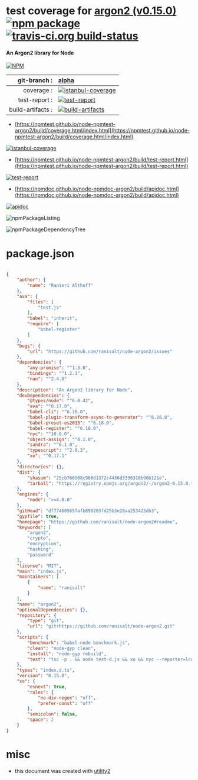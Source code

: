 # test coverage for  [argon2 (v0.15.0)](https://github.com/ranisalt/node-argon2#readme)  [![npm package](https://img.shields.io/npm/v/npmtest-argon2.svg?style=flat-square)](https://www.npmjs.org/package/npmtest-argon2) [![travis-ci.org build-status](https://api.travis-ci.org/npmtest/node-npmtest-argon2.svg)](https://travis-ci.org/npmtest/node-npmtest-argon2)
#### An Argon2 library for Node

[![NPM](https://nodei.co/npm/argon2.png?downloads=true&downloadRank=true&stars=true)](https://www.npmjs.com/package/argon2)

| git-branch : | [alpha](https://github.com/npmtest/node-npmtest-argon2/tree/alpha)|
|--:|:--|
| coverage : | [![istanbul-coverage](https://npmtest.github.io/node-npmtest-argon2/build/coverage.badge.svg)](https://npmtest.github.io/node-npmtest-argon2/build/coverage.html/index.html)|
| test-report : | [![test-report](https://npmtest.github.io/node-npmtest-argon2/build/test-report.badge.svg)](https://npmtest.github.io/node-npmtest-argon2/build/test-report.html)|
| build-artifacts : | [![build-artifacts](https://npmtest.github.io/node-npmtest-argon2/glyphicons_144_folder_open.png)](https://github.com/npmtest/node-npmtest-argon2/tree/gh-pages/build)|

- [https://npmtest.github.io/node-npmtest-argon2/build/coverage.html/index.html](https://npmtest.github.io/node-npmtest-argon2/build/coverage.html/index.html)

[![istanbul-coverage](https://npmtest.github.io/node-npmtest-argon2/build/screenCapture.buildCi.browser.%252Ftmp%252Fbuild%252Fcoverage.lib.html.png)](https://npmtest.github.io/node-npmtest-argon2/build/coverage.html/index.html)

- [https://npmtest.github.io/node-npmtest-argon2/build/test-report.html](https://npmtest.github.io/node-npmtest-argon2/build/test-report.html)

[![test-report](https://npmtest.github.io/node-npmtest-argon2/build/screenCapture.buildCi.browser.%252Ftmp%252Fbuild%252Ftest-report.html.png)](https://npmtest.github.io/node-npmtest-argon2/build/test-report.html)

- [https://npmdoc.github.io/node-npmdoc-argon2/build/apidoc.html](https://npmdoc.github.io/node-npmdoc-argon2/build/apidoc.html)

[![apidoc](https://npmdoc.github.io/node-npmdoc-argon2/build/screenCapture.buildCi.browser.%252Ftmp%252Fbuild%252Fapidoc.html.png)](https://npmdoc.github.io/node-npmdoc-argon2/build/apidoc.html)

![npmPackageListing](https://npmtest.github.io/node-npmtest-argon2/build/screenCapture.npmPackageListing.svg)

![npmPackageDependencyTree](https://npmtest.github.io/node-npmtest-argon2/build/screenCapture.npmPackageDependencyTree.svg)



# package.json

```json

{
    "author": {
        "name": "Ranieri Althoff"
    },
    "ava": {
        "files": [
            "test.js"
        ],
        "babel": "inherit",
        "require": [
            "babel-register"
        ]
    },
    "bugs": {
        "url": "https://github.com/ranisalt/node-argon2/issues"
    },
    "dependencies": {
        "any-promise": "^1.3.0",
        "bindings": "^1.2.1",
        "nan": "^2.4.0"
    },
    "description": "An Argon2 library for Node",
    "devDependencies": {
        "@types/node": "^6.0.42",
        "ava": "^0.17.0",
        "babel-cli": "^6.18.0",
        "babel-plugin-transform-async-to-generator": "^6.16.0",
        "babel-preset-es2015": "^6.18.0",
        "babel-register": "^6.18.0",
        "nyc": "^10.0.0",
        "object-assign": "^4.1.0",
        "sandra": "^0.1.0",
        "typescript": "^2.0.3",
        "xo": "^0.17.1"
    },
    "directories": {},
    "dist": {
        "shasum": "25cb766908c966d1372c4436d3336316b96b121e",
        "tarball": "https://registry.npmjs.org/argon2/-/argon2-0.15.0.tgz"
    },
    "engines": {
        "node": ">=4.0.0"
    },
    "gitHead": "df774605657afb899203fd25b3e20aa253423db3",
    "gypfile": true,
    "homepage": "https://github.com/ranisalt/node-argon2#readme",
    "keywords": [
        "argon2",
        "crypto",
        "encryption",
        "hashing",
        "password"
    ],
    "license": "MIT",
    "main": "index.js",
    "maintainers": [
        {
            "name": "ranisalt"
        }
    ],
    "name": "argon2",
    "optionalDependencies": {},
    "repository": {
        "type": "git",
        "url": "git+https://github.com/ranisalt/node-argon2.git"
    },
    "scripts": {
        "benchmark": "babel-node benchmark.js",
        "clean": "node-gyp clean",
        "install": "node-gyp rebuild",
        "test": "tsc -p . && node test-d.js && xo && nyc --reporter=lcov ava"
    },
    "types": "index.d.ts",
    "version": "0.15.0",
    "xo": {
        "esnext": true,
        "rules": {
            "no-div-regex": "off",
            "prefer-const": "off"
        },
        "semicolon": false,
        "space": 2
    }
}
```



# misc
- this document was created with [utility2](https://github.com/kaizhu256/node-utility2)
